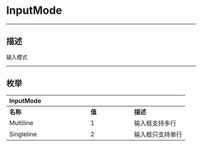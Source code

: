 # InputMode

------------------------------------------------------------------------------------------
## 描述

输入模式

------------------------------------------------------------------------------------------
## 枚举

|<div style="width:200px">InputMode</div>|<div style="width:100px"></div>|<div style="width:100px"></div>|
|:---|:---|:---|
|**名称**|**值**|**描述**|
|Multiline|1|输入框支持多行|
|Singleline|2|输入框只支持单行|
